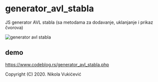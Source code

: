 # generator_avl_stabla
JS generator AVL stabla (sa metodama za dodavanje, uklanjanje i prikaz čvorova)

![generator avl stabla](https://www.codeblog.rs/github_pics/gen_avl_stablo.png)

## demo

https://www.codeblog.rs/generator_avl_stabla.php

Copyright (C) 2020. Nikola Vukićević                                       
